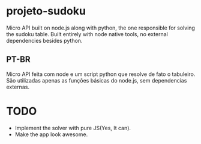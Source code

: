# projeto-sudoku
Micro API built on node.js along with python, the one responsible for solving the sudoku table.
Built entirely with node native tools, no external dependencies besides python.

## PT-BR ##
Micro API feita com node e um script python que resolve de fato o tabuleiro.
São utilizadas apenas as funções básicas do node.js, sem dependencias externas.

# TODO
- Implement the solver with pure JS(Yes, It can).
- Make the app look awesome.
